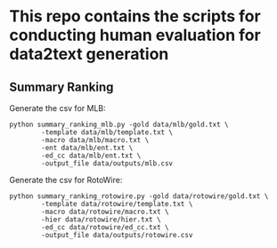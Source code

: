 # This repo contains the scripts for conducting human evaluation for data2text generation

## Summary Ranking
Generate the csv for MLB:
```
python summary_ranking_mlb.py -gold data/mlb/gold.txt \
        -template data/mlb/template.txt \
        -macro data/mlb/macro.txt \
        -ent data/mlb/ent.txt \
        -ed_cc data/mlb/ent.txt \
        -output_file data/outputs/mlb.csv
```
Generate the csv for RotoWire:
```
python summary_ranking_rotowire.py -gold data/rotowire/gold.txt \
        -template data/rotowire/template.txt \
        -macro data/rotowire/macro.txt \
        -hier data/rotowire/hier.txt \
        -ed_cc data/rotowire/ed_cc.txt \
        -output_file data/outputs/rotowire.csv
```

